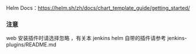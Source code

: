 Helm Docs：https://helm.sh/zh/docs/chart_template_guide/getting_started/

### 注意
web 安装插件时请选择忽略 ，有关本 jenkins helm 自带的插件请参考 jenkins-plugins/README.md

